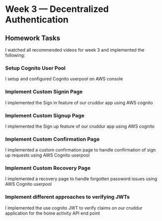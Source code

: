 # Week 3 — Decentralized Authentication

## Homework Tasks
I watched all recommended videos for week 3 and implemented the following:

### Setup Cognito User Pool
I setup and configured Cognito userpool on AWS console


### Implement Custom Signin Page
I implemented the Sign in feature of our cruddur app using AWS cognito

### Implement Custom Signup Page
I implemented the Sign up feature of our cruddur app using AWS cognito

### 	Implement Custom Confirmation Page
I implemented a custom confirmation page to handle confirmation of sign up requests using AWS Cognito userpool

### Implement Custom Recovery Page
I implemented a recovery page to handle forgotten password issues using AWS Cognito userpool

### Implement different approaches to verifying JWTs
I implemented the use cognito JWT to verify claims on our cruddur application for the home activity API end point
